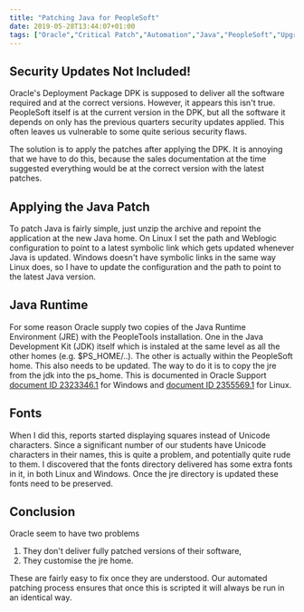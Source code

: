 ```yaml
---
title: "Patching Java for PeopleSoft"
date: 2019-05-28T13:44:07+01:00
tags: ["Oracle","Critical Patch","Automation","Java","PeopleSoft","Upgrades","VM"]
---
```


## Security Updates Not Included!

Oracle's Deployment Package DPK is supposed to deliver all the software required and at the correct versions.
However, it appears this isn't true. PeopleSoft itself is at the current version in the DPK,
but all the software it depends on only has the previous quarters security updates applied. This often
leaves us vulnerable to some quite serious security flaws.

The solution is to apply the patches after applying the DPK. It is annoying that we have to
do this, because the sales documentation at the time suggested everything would be at the correct 
version with the latest patches.


## Applying the Java Patch

To patch Java is fairly simple, just unzip the archive and repoint the application at the new 
Java home. On Linux I set the path and Weblogic configuration to
point to a latest symbolic link which gets updated whenever Java is updated. Windows doesn't
have symbolic links in the same way Linux does, so I have to
update the configuration and the path to point to the latest Java version.


## Java Runtime

For some reason Oracle supply two copies of the Java Runtime Environment (JRE) with the PeopleTools
installation. One in the Java Development Kit (JDK) itself which is instaled at the same level as all
the other homes (e.g. $PS_HOME/..). The other is actually within
the PeopleSoft home. This also needs to be updated. The way to do it is to
copy the jre from the jdk into the ps_home. This is documented in Oracle Support
[document ID 2323346.1](https://support.oracle.com/epmos/faces/DocumentDisplay?id=2323346.1) for Windows
and [document ID 2355569.1](https://support.oracle.com/epmos/faces/DocumentDisplay?id=2355569.1) for Linux.


## Fonts

When I did this, reports started displaying squares instead of Unicode characters. Since
a significant number of our students have Unicode characters in their names, this is 
quite a problem, and potentially quite rude to them. I discovered that the fonts directory delivered
has some extra fonts in it, in both Linux and Windows. Once the jre directory is updated
these fonts need to be preserved.

## Conclusion

Oracle seem to have two problems

  1. They don't deliver fully patched versions of their software,
  1. They customise the jre home.

These are fairly easy to fix once they are understood. Our automated patching process ensures
that once this is scripted it will always be run in an identical way.
